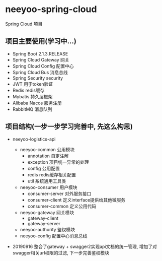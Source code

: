 # neeyoo-spring-cloud
Spring Cloud 项目

## 项目主要使用(学习中...)
- Spring Boot 2.1.3.RELEASE
- Spring Cloud Gateway 网关
- Spring Cloud Config 配置中心
- Spring Cloud Bus 消息总线
- Spring Security security
- JWT 用于token验证
- Redis redis缓存
- Mybatis 持久层框架
- Alibaba Nacos 服务注册
- RabbitMQ 消息队列

## 项目结构(一步一步学习完善中, 先这么构思)
- neeyoo-logistics-api
    - neeyoo-common 公用模块
        - annotation 自定注解
        - exception 项目统一异常的处理
        - config 公用配置
        - redis redis缓存相关配置
        - util 系统通用工具类
    - neeyoo-consumer 用户模块
    	- consumer-server 对外服务接口
    	- consumer-client 定义interface提供给其他微服务
    	- consumer-common 定义公用代码
    - neeyoo-gateway 网关模块
    	- gateway-client 
    	- gateway-server
    - neeyoo-authority 鉴权模块
    - neeyoo-config 配置中心消息总线 

- 20190916 整合了gateway + swagger2实现api文档的统一管理, 增加了对swagger相关url权限的过滤, 下一步完善鉴权模块
